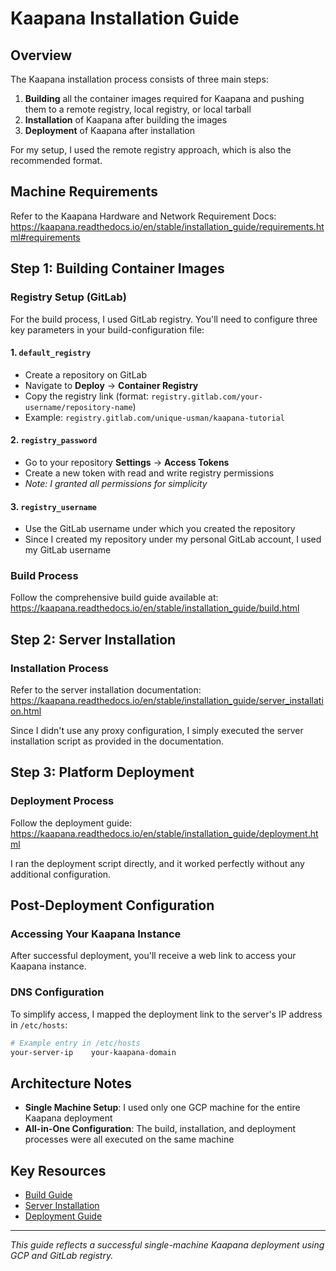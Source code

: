 # Kaapana Installation Guide

## Overview

The Kaapana installation process consists of three main steps:

1. **Building** all the container images required for Kaapana and pushing them to a remote registry, local registry, or local tarball
2. **Installation** of Kaapana after building the images
3. **Deployment** of Kaapana after installation

For my setup, I used the remote registry approach, which is also the recommended format.

## Machine Requirements

Refer to the Kaapana Hardware and Network Requirement Docs:
https://kaapana.readthedocs.io/en/stable/installation_guide/requirements.html#requirements

## Step 1: Building Container Images

### Registry Setup (GitLab)

For the build process, I used GitLab registry. You'll need to configure three key parameters in your build-configuration file:

#### 1. `default_registry`
- Create a repository on GitLab
- Navigate to **Deploy** → **Container Registry**
- Copy the registry link (format: `registry.gitlab.com/your-username/repository-name`)
- Example: `registry.gitlab.com/unique-usman/kaapana-tutorial`

#### 2. `registry_password`
- Go to your repository **Settings** → **Access Tokens**
- Create a new token with read and write registry permissions
- *Note: I granted all permissions for simplicity*

#### 3. `registry_username`
- Use the GitLab username under which you created the repository
- Since I created my repository under my personal GitLab account, I used my GitLab username

### Build Process

Follow the comprehensive build guide available at:
https://kaapana.readthedocs.io/en/stable/installation_guide/build.html

## Step 2: Server Installation

### Installation Process

Refer to the server installation documentation:
https://kaapana.readthedocs.io/en/stable/installation_guide/server_installation.html

Since I didn't use any proxy configuration, I simply executed the server installation script as provided in the documentation.

## Step 3: Platform Deployment

### Deployment Process

Follow the deployment guide:
https://kaapana.readthedocs.io/en/stable/installation_guide/deployment.html

I ran the deployment script directly, and it worked perfectly without any additional configuration.

## Post-Deployment Configuration

### Accessing Your Kaapana Instance

After successful deployment, you'll receive a web link to access your Kaapana instance. 

### DNS Configuration

To simplify access, I mapped the deployment link to the server's IP address in `/etc/hosts`:

```bash
# Example entry in /etc/hosts
your-server-ip    your-kaapana-domain
```

## Architecture Notes

- **Single Machine Setup**: I used only one GCP machine for the entire Kaapana deployment
- **All-in-One Configuration**: The build, installation, and deployment processes were all executed on the same machine

## Key Resources

- [Build Guide](https://kaapana.readthedocs.io/en/stable/installation_guide/build.html)
- [Server Installation](https://kaapana.readthedocs.io/en/stable/installation_guide/server_installation.html)
- [Deployment Guide](https://kaapana.readthedocs.io/en/stable/installation_guide/deployment.html)

---

*This guide reflects a successful single-machine Kaapana deployment using GCP and GitLab registry.*
